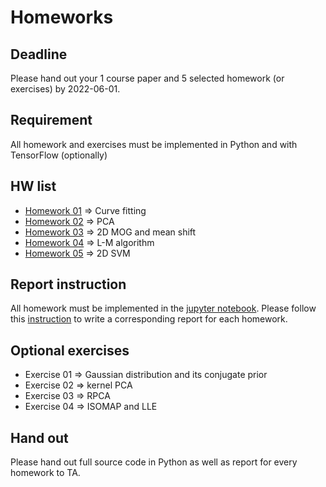 # Homeworks

## Deadline
Please hand out your 1 course paper and 5 selected homework (or exercises) by 2022-06-01. 

## Requirement
All homework and exercises must be implemented in Python and with TensorFlow (optionally)

## HW list
+ [Homework 01](hw01.md) ⇒ Curve fitting
+ [Homework 02](hw02.md) ⇒ PCA
+ [Homework 03](hw03.md) ⇒ 2D MOG and mean shift
+ [Homework 04](hw04.md) ⇒ L-M algorithm
+ [Homework 05](hw05.md) ⇒ 2D SVM

## Report instruction
All homework must be implemented in the [jupyter notebook](https://jupyter.org/install.html).
Please follow this [instruction](../pdf/jupyternotebook.pdf) to write a corresponding report for each homework.

## Optional exercises

+ Exercise 01 ⇒ Gaussian distribution and its conjugate prior
+ Exercise 02 ⇒ kernel PCA
+ Exercise 03 ⇒ RPCA
+ Exercise 04 ⇒ ISOMAP and LLE

## Hand out
Please hand out full source code in Python as well as report for every homework to TA.


